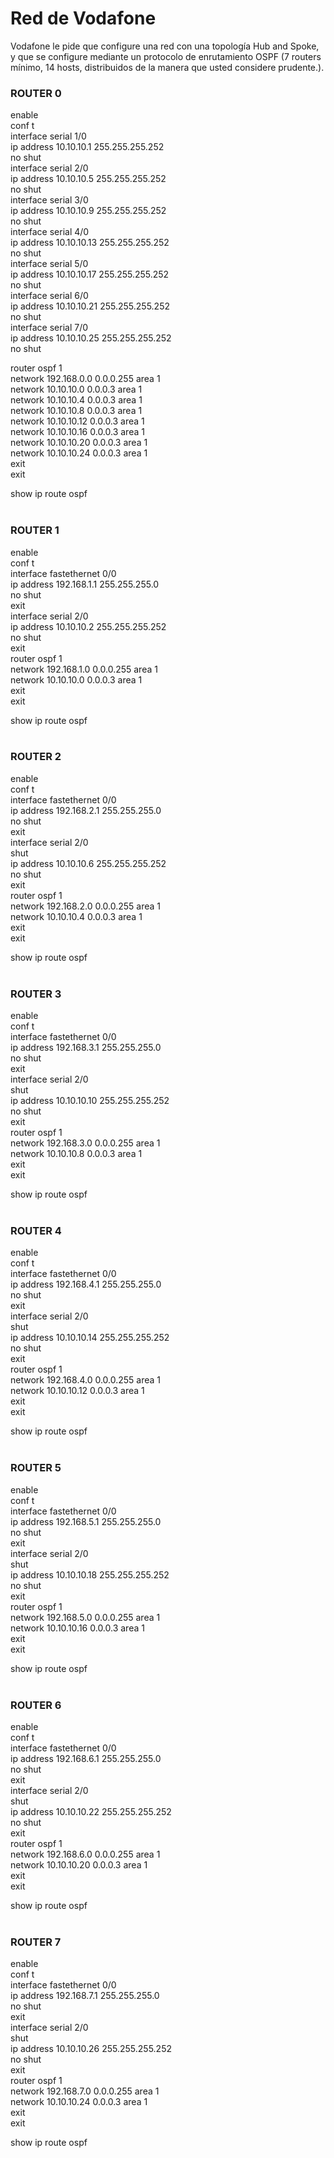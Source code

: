 # Red de Vodafone

Vodafone le pide que configure una red con una topología Hub and Spoke, y que se
configure mediante un protocolo de enrutamiento OSPF (7 routers mínimo, 14 hosts,
distribuidos de la manera que usted considere prudente.).<br/>


### ROUTER 0
enable<br/>
conf t<br/>
interface serial 1/0<br/>
ip address 10.10.10.1 255.255.255.252<br/>
no shut<br/>
interface serial 2/0<br/>
ip address 10.10.10.5 255.255.255.252<br/>
no shut<br/>
interface serial 3/0<br/>
ip address 10.10.10.9 255.255.255.252<br/>
no shut<br/>
interface serial 4/0<br/>
ip address 10.10.10.13 255.255.255.252<br/>
no shut<br/>
interface serial 5/0<br/>
ip address 10.10.10.17 255.255.255.252<br/>
no shut<br/>
interface serial 6/0<br/>
ip address 10.10.10.21 255.255.255.252<br/>
no shut<br/>
interface serial 7/0<br/>
ip address 10.10.10.25 255.255.255.252<br/>
no shut<br/>

router ospf 1<br/>
network 192.168.0.0 0.0.0.255 area 1<br/>
network 10.10.10.0 0.0.0.3 area 1<br/>
network 10.10.10.4 0.0.0.3 area 1<br/>
network 10.10.10.8 0.0.0.3 area 1<br/>
network 10.10.10.12 0.0.0.3 area 1<br/>
network 10.10.10.16 0.0.0.3 area 1<br/>
network 10.10.10.20 0.0.0.3 area 1<br/>
network 10.10.10.24 0.0.0.3 area 1<br/>
exit<br/>
exit<br/>

show ip route ospf<br/><br/>


### ROUTER 1
enable<br/>
conf t<br/>
interface fastethernet 0/0<br/>
ip address 192.168.1.1 255.255.255.0<br/>
no shut<br/>
exit<br/>
interface serial 2/0<br/>
ip address 10.10.10.2 255.255.255.252<br/>
no shut<br/>
exit<br/>
router ospf 1<br/>
network 192.168.1.0 0.0.0.255 area 1<br/>
network 10.10.10.0 0.0.0.3 area 1<br/>
exit<br/>
exit<br/>

show ip route ospf<br/><br/>

### ROUTER 2
enable<br/>
conf t<br/>
interface fastethernet 0/0<br/>
ip address 192.168.2.1 255.255.255.0<br/>
no shut<br/>
exit<br/>
interface serial 2/0<br/>
shut<br/>
ip address 10.10.10.6 255.255.255.252<br/>
no shut<br/>
exit<br/>
router ospf 1<br/>
network 192.168.2.0 0.0.0.255 area 1<br/>
network 10.10.10.4 0.0.0.3 area 1<br/>
exit<br/>
exit<br/>

show ip route ospf<br/><br/>

### ROUTER 3
enable<br/>
conf t<br/>
interface fastethernet 0/0<br/>
ip address 192.168.3.1 255.255.255.0<br/>
no shut<br/>
exit<br/>
interface serial 2/0<br/>
shut<br/>
ip address 10.10.10.10 255.255.255.252<br/>
no shut<br/>
exit<br/>
router ospf 1<br/>
network 192.168.3.0 0.0.0.255 area 1<br/>
network 10.10.10.8 0.0.0.3 area 1<br/>
exit<br/>
exit<br/>

show ip route ospf<br/><br/>

### ROUTER 4
enable<br/>
conf t<br/>
interface fastethernet 0/0<br/>
ip address 192.168.4.1 255.255.255.0<br/>
no shut<br/>
exit<br/>
interface serial 2/0<br/>
shut<br/>
ip address 10.10.10.14 255.255.255.252<br/>
no shut<br/>
exit<br/>
router ospf 1<br/>
network 192.168.4.0 0.0.0.255 area 1<br/>
network 10.10.10.12 0.0.0.3 area 1<br/>
exit<br/>
exit<br/>

show ip route ospf<br/><br/>

### ROUTER 5
enable<br/>
conf t<br/>
interface fastethernet 0/0<br/>
ip address 192.168.5.1 255.255.255.0<br/>
no shut<br/>
exit<br/>
interface serial 2/0<br/>
shut<br/>
ip address 10.10.10.18 255.255.255.252<br/>
no shut<br/>
exit<br/>
router ospf 1<br/>
network 192.168.5.0 0.0.0.255 area 1<br/>
network 10.10.10.16 0.0.0.3 area 1<br/>
exit<br/>
exit<br/>

show ip route ospf<br/><br/>

### ROUTER 6
enable<br/>
conf t<br/>
interface fastethernet 0/0<br/>
ip address 192.168.6.1 255.255.255.0<br/>
no shut<br/>
exit<br/>
interface serial 2/0<br/>
shut<br/>
ip address 10.10.10.22 255.255.255.252<br/>
no shut<br/>
exit<br/>
router ospf 1<br/>
network 192.168.6.0 0.0.0.255 area 1<br/>
network 10.10.10.20 0.0.0.3 area 1<br/>
exit<br/>
exit<br/>

show ip route ospf<br/><br/>

### ROUTER 7
enable<br/>
conf t<br/>
interface fastethernet 0/0<br/>
ip address 192.168.7.1 255.255.255.0<br/>
no shut<br/>
exit<br/>
interface serial 2/0<br/>
shut<br/>
ip address 10.10.10.26 255.255.255.252<br/>
no shut<br/>
exit<br/>
router ospf 1<br/>
network 192.168.7.0 0.0.0.255 area 1<br/>
network 10.10.10.24 0.0.0.3 area 1<br/>
exit<br/>
exit<br/>

show ip route ospf<br/><br/>
